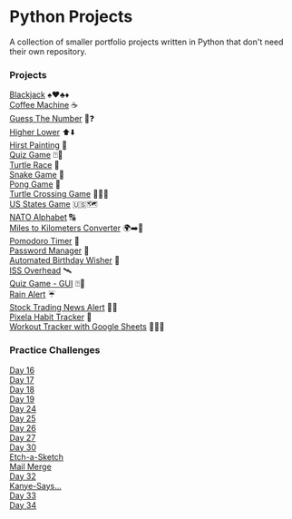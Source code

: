 # Python Projects
A collection of smaller portfolio projects written in Python that don't need their own repository.

### Projects

[Blackjack](./Blackjack) ♠️♥️♣️♦️ \
[Coffee Machine](./CoffeeMachine/) ☕️ \
[Guess The Number](./GuessTheNumber/) 🔢❓ \
[Higher Lower](./higher-lower/) ⬆️⬇️ \
[Hirst Painting](./hirst-painting/) 🎨 \
[Quiz Game](./quiz-game/) ⍰🤨 \
[Turtle Race](./turtle-race/) 🐢 \
[Snake Game](./snake-game/) 🐍 \
[Pong Game](./pong-game/) 🏓 \
[Turtle Crossing Game](./turtle-crossing/) 🐢🚗💨 \
[US States Game](./us-states-game/) 🇺🇸🗺️ \
[NATO Alphabet](./NATO-alphabet/) 🔠 \
[Miles to Kilometers Converter](./miles-to-km-converter/) 🌍➡️🔢 \
[Pomodoro Timer](./pomodoro-timer/) 🍅 \
[Password Manager](./password-manager/) 🔐 \
[Automated Birthday Wisher](./birthday-wisher-extrahard/) 🎂 \
[ISS Overhead](./iss-overhead) 🛰️ \
[Quiz Game - GUI](./quizzler-app/) ⍰🤨 \
[Rain Alert](./rain-alert) ☔️ \
[Stock Trading News Alert](./stock-news-alert) 🔻🔺 \
[Pixela Habit Tracker](./habit-tracker/) 🔀 \
[Workout Tracker with Google Sheets](./workout-tracker/) 🏋🏻‍♀️


### Practice Challenges

[Day 16](./day-16/) \
[Day 17](./day-17/) \
[Day 18](./day-18/) \
[Day 19](./day-19/) \
[Day 24](./day-24/) \
[Day 25](./day-25/) \
[Day 26](./day-26/) \
[Day 27](./day-27/) \
[Day 30](./day-30/) \
[Etch-a-Sketch](./etch-a-sketch/) \
[Mail Merge](./mail-merge-project/) \
[Day 32](./day-32/) \
[Kanye-Says...](./kanye-says) \
[Day 33](./day-33/) \
[Day 34](./day-34/) 
